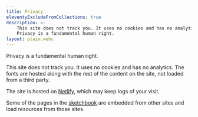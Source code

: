 ```yaml
---
title: Privacy
eleventyExcludeFromCollections: true
description: >-
    This site does not track you. It uses no cookies and has no analytics.
    Privacy is a fundamental human right.
layout: plain.webc
---
```


Privacy is a fundamental human right.

This site does not track you. It uses no cookies and has no analytics. The fonts
are hosted along with the rest of the content on the site, not loaded from a
third party.

The site is hosted on [Netlify](https://netlify.com), which may keep logs of
your visit.

Some of the pages in the [sketchbook](/sketchbook/) are embedded from other
sites and load resources from those sites.
